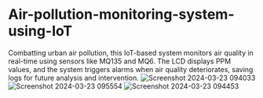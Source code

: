 # Air-pollution-monitoring-system-using-IoT
Combatting urban air pollution, this IoT-based system monitors air quality in real-time using sensors like MQ135 and MQ6. The LCD displays PPM values, and the system triggers alarms when air quality deteriorates, saving logs for future analysis and intervention.
![Screenshot 2024-03-23 094033](https://github.com/chakralajahnavi/Air-pollution-monitoring-system-using-IoT-/assets/140237290/171a5c61-8843-4e53-bb47-97e67513786b)
![Screenshot 2024-03-23 095554](https://github.com/chakralajahnavi/Air-pollution-monitoring-system-using-IoT-/assets/140237290/71cd1777-5a0c-48de-aa4e-5f0affa8975e)
![Screenshot 2024-03-23 094453](https://github.com/chakralajahnavi/Air-pollution-monitoring-system-using-IoT-/assets/140237290/225fae61-ee30-4bbd-b1d4-856974158987)
